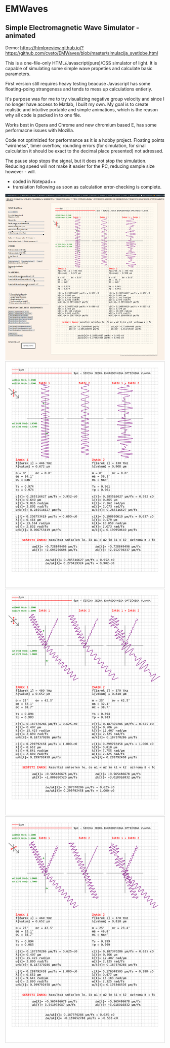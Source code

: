 # EMWaves


## Simple Electromagnetic Wave Simulator - animated

Demo: https://htmlpreview.github.io/?https://github.com/cveto/EMWaves/blob/master/simulacija_svetlobe.html


This is a one-file-only HTML/Javascript(pure)/CSS simulator of light. It is capable of simulating some simple wave propeties and calculate basic parameters.

First version still requires heavy testing beacuse Javascript has some floating-poing strangeness and tends to mess up calculations entierly.

It's purpose was for me to try visualizing negative group velocity and since I no longer have access to Matlab, I built my own. 
My goal is to create realistic and intuitive portable and simple animations, which is the reason why all code is packed in to one file.

Works best in Opera and Chrome and new chromium based E, has some performacne issues with Mozilla. 

Code not optimizied for performance as it is a hobby project. Floating points "wirdness", timer overflow, rounding errors (for simulation, for sinal calculation it should be exact to the decimal place presented) not adressed.

The pause stop stops the signal, but it does not stop the simulation.
Reducing speed will not make it easier for the PC, reducing sample size however - will.

- coded in Notepad++
- translation following as soon as calculation error-checking is complete.

<img src="screenshots/screenshot2.png" alt="Screenshot2">
<img src="screenshots/screenshot1.png" alt="Screenshot1">
<img src="screenshots/screenshot3.png" alt="Screenshot3">
<img src="screenshots/screenshot4.png" alt="Screenshot4">


